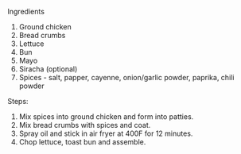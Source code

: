 Ingredients
1. Ground chicken
1. Bread crumbs
1. Lettuce
1. Bun
1. Mayo
1. Siracha (optional)
1. Spices - salt, papper, cayenne, onion/garlic powder, paprika, chili powder

Steps:
1. Mix spices into ground chicken and form into patties.
1. Mix bread crumbs with spices and coat.
1. Spray oil and stick in air fryer at 400F for 12 minutes. 
1. Chop lettuce, toast bun and assemble.
